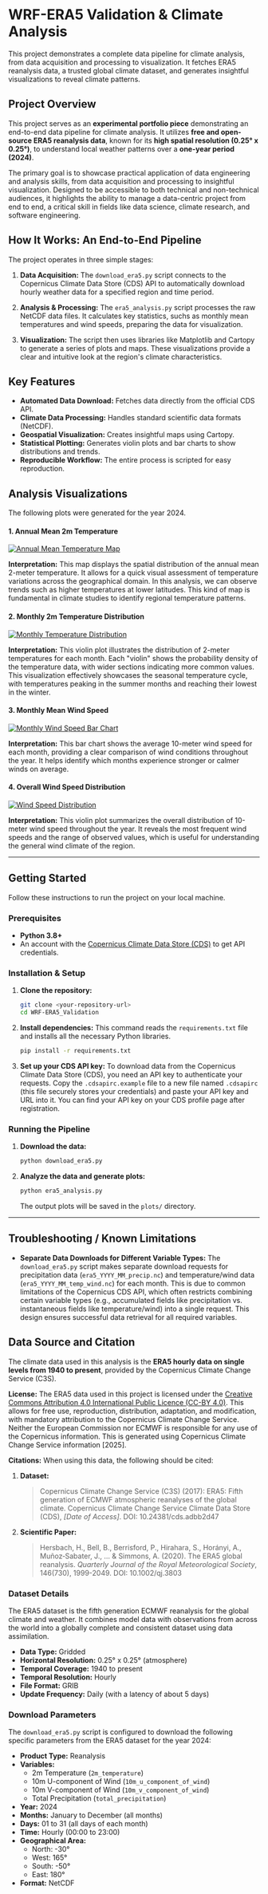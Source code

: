# WRF-ERA5 Validation & Climate Analysis

This project demonstrates a complete data pipeline for climate analysis, from data acquisition and processing to visualization. It fetches ERA5 reanalysis data, a trusted global climate dataset, and generates insightful visualizations to reveal climate patterns.

## Project Overview

This project serves as an **experimental portfolio piece** demonstrating an end-to-end data pipeline for climate analysis. It utilizes **free and open-source ERA5 reanalysis data**, known for its **high spatial resolution (0.25° x 0.25°)**, to understand local weather patterns over a **one-year period (2024)**.

The primary goal is to showcase practical application of data engineering and analysis skills, from data acquisition and processing to insightful visualization. Designed to be accessible to both technical and non-technical audiences, it highlights the ability to manage a data-centric project from end to end, a critical skill in fields like data science, climate research, and software engineering.

## How It Works: An End-to-End Pipeline

The project operates in three simple stages:

1.  **Data Acquisition:** The `download_era5.py` script connects to the Copernicus Climate Data Store (CDS) API to automatically download hourly weather data for a specified region and time period.

2.  **Analysis & Processing:** The `era5_analysis.py` script processes the raw NetCDF data files. It calculates key statistics, suchs as monthly mean temperatures and wind speeds, preparing the data for visualization.

3.  **Visualization:** The script then uses libraries like Matplotlib and Cartopy to generate a series of plots and maps. These visualizations provide a clear and intuitive look at the region's climate characteristics.

## Key Features

*   **Automated Data Download:** Fetches data directly from the official CDS API.
*   **Climate Data Processing:** Handles standard scientific data formats (NetCDF).
*   **Geospatial Visualization:** Creates insightful maps using Cartopy.
*   **Statistical Plotting:** Generates violin plots and bar charts to show distributions and trends.
*   **Reproducible Workflow:** The entire process is scripted for easy reproduction.

## Analysis Visualizations

The following plots were generated for the year 2024.

#### 1. Annual Mean 2m Temperature

[![Annual Mean Temperature Map](plots/annual_mean_temperature_map.png)](plots/annual_mean_temperature_map.png)

**Interpretation:** This map displays the spatial distribution of the annual mean 2-meter temperature. It allows for a quick visual assessment of temperature variations across the geographical domain. In this analysis, we can observe trends such as higher temperatures at lower latitudes. This kind of map is fundamental in climate studies to identify regional temperature patterns.

#### 2. Monthly 2m Temperature Distribution

[![Monthly Temperature Distribution](plots/monthly_temperature_violin.png)](plots/monthly_temperature_violin.png)

**Interpretation:** This violin plot illustrates the distribution of 2-meter temperatures for each month. Each "violin" shows the probability density of the temperature data, with wider sections indicating more common values. This visualization effectively showcases the seasonal temperature cycle, with temperatures peaking in the summer months and reaching their lowest in the winter.

#### 3. Monthly Mean Wind Speed

[![Monthly Wind Speed Bar Chart](plots/monthly_wind_speed_bar.png)](plots/monthly_wind_speed_bar.png)

**Interpretation:** This bar chart shows the average 10-meter wind speed for each month, providing a clear comparison of wind conditions throughout the year. It helps identify which months experience stronger or calmer winds on average.

#### 4. Overall Wind Speed Distribution

[![Wind Speed Distribution](plots/wind_speed_violin.png)](plots/wind_speed_violin.png)

**Interpretation:** This violin plot summarizes the overall distribution of 10-meter wind speed throughout the year. It reveals the most frequent wind speeds and the range of observed values, which is useful for understanding the general wind climate of the region.

---

## Getting Started

Follow these instructions to run the project on your local machine.

### Prerequisites

*   **Python 3.8+**
*   An account with the [Copernicus Climate Data Store (CDS)](https://cds.climate.copernicus.eu/#!/home) to get API credentials.

### Installation & Setup

1.  **Clone the repository:**
    ```bash
    git clone <your-repository-url>
    cd WRF-ERA5_Validation
    ```

2.  **Install dependencies:**
    This command reads the `requirements.txt` file and installs all the necessary Python libraries.
    ```bash
    pip install -r requirements.txt
    ```

3.  **Set up your CDS API key:**
    To download data from the Copernicus Climate Data Store (CDS), you need an API key to authenticate your requests. Copy the `.cdsapirc.example` file to a new file named `.cdsapirc` (this file securely stores your credentials) and paste your API key and URL into it. You can find your API key on your CDS profile page after registration.

### Running the Pipeline

1.  **Download the data:**
    ```bash
    python download_era5.py
    ```
2.  **Analyze the data and generate plots:**
    ```bash
    python era5_analysis.py
    ```
    The output plots will be saved in the `plots/` directory.

---

## Troubleshooting / Known Limitations

*   **Separate Data Downloads for Different Variable Types:**
    The `download_era5.py` script makes separate download requests for precipitation data (`era5_YYYY_MM_precip.nc`) and temperature/wind data (`era5_YYYY_MM_temp_wind.nc`) for each month. This is due to common limitations of the Copernicus CDS API, which often restricts combining certain variable types (e.g., accumulated fields like precipitation vs. instantaneous fields like temperature/wind) into a single request. This design ensures successful data retrieval for all required variables.

## Data Source and Citation

The climate data used in this analysis is the **ERA5 hourly data on single levels from 1940 to present**, provided by the Copernicus Climate Change Service (C3S).

**License:**
The ERA5 data used in this project is licensed under the [Creative Commons Attribution 4.0 International Public Licence (CC-BY 4.0)](https://creativecommons.org/licenses/by/4.0/). This allows for free use, reproduction, distribution, adaptation, and modification, with mandatory attribution to the Copernicus Climate Change Service. Neither the European Commission nor ECMWF is responsible for any use of the Copernicus information. This is generated using Copernicus Climate Change Service information [2025].

**Citations:**
When using this data, the following should be cited:

1.  **Dataset:**
    > Copernicus Climate Change Service (C3S) (2017): ERA5: Fifth generation of ECMWF atmospheric reanalyses of the global climate. Copernicus Climate Change Service Climate Data Store (CDS), *[Date of Access]*. DOI: 10.24381/cds.adbb2d47

2.  **Scientific Paper:**
    > Hersbach, H., Bell, B., Berrisford, P., Hirahara, S., Horányi, A., Muñoz‐Sabater, J., ... & Simmons, A. (2020). The ERA5 global reanalysis. *Quarterly Journal of the Royal Meteorological Society*, 146(730), 1999-2049. DOI: 10.1002/qj.3803

### Dataset Details

The ERA5 dataset is the fifth generation ECMWF reanalysis for the global climate and weather. It combines model data with observations from across the world into a globally complete and consistent dataset using data assimilation.

*   **Data Type:** Gridded
*   **Horizontal Resolution:** 0.25° x 0.25° (atmosphere)
*   **Temporal Coverage:** 1940 to present
*   **Temporal Resolution:** Hourly
*   **File Format:** GRIB
*   **Update Frequency:** Daily (with a latency of about 5 days)

### Download Parameters

The `download_era5.py` script is configured to download the following specific parameters from the ERA5 dataset for the year 2024:

*   **Product Type:** Reanalysis
*   **Variables:**
    *   2m Temperature (`2m_temperature`)
    *   10m U-component of Wind (`10m_u_component_of_wind`)
    *   10m V-component of Wind (`10m_v_component_of_wind`)
    *   Total Precipitation (`total_precipitation`)
*   **Year:** 2024
*   **Months:** January to December (all months)
*   **Days:** 01 to 31 (all days of each month)
*   **Time:** Hourly (00:00 to 23:00)
*   **Geographical Area:**
    *   North: -30°
    *   West: 165°
    *   South: -50°
    *   East: 180°
*   **Format:** NetCDF
